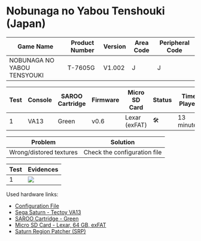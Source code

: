 # Nobunaga no Yabou Tenshouki (Japan)

| Game Name                   | Product Number | Version | Area Code | Peripheral Code |
| --------------------------- | -------------- | ------- | --------- | --------------- |
| NOBUNAGA NO YABOU TENSYOUKI | T-7605G        | V1.002  | J         | J               |

| Test | Console | SAROO Cartridge | Firmware | Micro SD Card | Status              | Time Played |
| ---- | ------- | --------------- | -------- | ------------- | ------------------- | ----------- |
| 1    | VA13    | Green           | v0.6     | Lexar (exFAT) | :hammer_and_wrench: | 13 minutes  |

| Problem                 | Solution                     |
| ----------------------- | ---------------------------- |
| Wrong/distored textures | Check the configuration file |

| Test | Evidences                                                                                        |
| ---- | ------------------------------------------------------------------------------------------------ |
| 1    | [![](https://img.youtube.com/vi/FmHdt4gRDO8/0.jpg)](https://www.youtube.com/watch?v=FmHdt4gRDO8) |

Used hardware links:

- [Configuration File](https://github.com/williamdsw/saroo-configuration-list/blob/master/Regions/Retails/Japan/T-7605G/README.md)
- [Sega Saturn - Tectoy VA13](../../../../Info/Consoles/VA13/README.md)
- [SAROO Cartridge - Green](../../../../Info/Cartridges/RetroGameParadiseStore/1.32F/README.md)
- [Micro SD Card - Lexar, 64 GB, exFAT](../../../../Info/SdCards/Lexar/64GB/exfat/README.md)
- [Saturn Region Patcher (SRP)](https://segaxtreme.net/resources/saturn-region-patcher.81/download)
